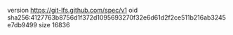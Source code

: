 version https://git-lfs.github.com/spec/v1
oid sha256:4127763b8756d1f372d1095693270f32e6d61d2f2ce511b216ab3245e7db9499
size 16836
